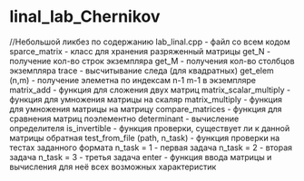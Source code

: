 # linal_lab_Chernikov
//Небольшой ликбез по содержанию 
lab_linal.cpp - файл со всем кодом
  sparce_matrix - класс для хранения разряженный матрицы
    get_N - получение кол-во строк экземпляра
    get_M - получения кол-во столбцов экземпляра
    trace - высчитывание следа (для квадратных)
    get_elem (n,m) - получение элеметна по индексам n-1 m-1 в экземпляре 
  matrix_add - функция для сложения двух матриц
  matrix_scalar_multiply - функция для умножения матрицы на скаляр
  matrix_multiply - функция для умножения матрицы на матрицу
  compare_matrices - функция для сравнения матриц поэлементно
  determinant - вычисление определителя
  is_invertible - функция проверки, существует ли к данной матрицы обратная
  test_from_file (path, n_task) - функция проверки на тестах заданного формата
    n_task = 1 - первая задача
    n_task = 2 - вторая задача
    n_task = 3 - третья задача
  enter - функция ввода матрицы и вычисления для неё всех возможных характеристик 
  
